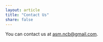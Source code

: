 ```yaml
---
layout: article
title: "Contact Us"
share: false
---
```


You can contact us at asm.ncb@gmail.com.




